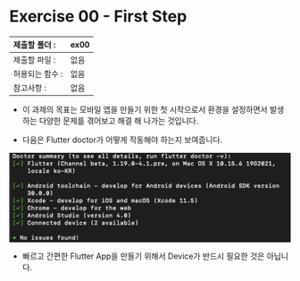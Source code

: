 # Exercise 00 - First Step

| 제출할 폴더 :   | ex00 |
| :-------------- | :--- |
| 제출할 파일 :   | 없음 |
| 허용되는 함수 : | 없음 |
| 참고사항 :      | 없음 |

- 이 과제의 목표는 모바일 앱을 만들기 위한 첫 시작으로서 환경을 설정하면서 발생하는 다양한 문제를 겪어보고 해결 해 나가는 것입니다.

- 다음은 Flutter doctor가 어떻게 작동해야 하는지 보여줍니다.

<img  align="center" src="../../.src/day00_ex00_00.png">  


- 빠르고 간편한 Flutter App을 만들기 위해서 Device가 반드시 필요한 것은 아닙니다.


